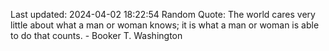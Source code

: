 Last updated: 2024-04-02 18:22:54
Random Quote: The world cares very little about what a man or woman knows; it is what a man or woman is able to do that counts. - Booker T. Washington